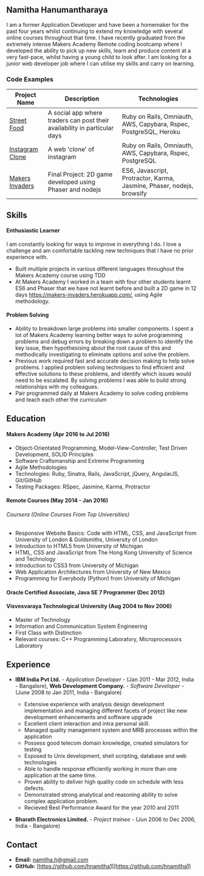 ## Namitha Hanumantharaya

I am a former Application Developer and have been a homemaker for the past four years whilst continuing to extend my knowledge with several online courses throughout that time. I have recently graduated from the extremely intense Makers Academy Remote coding bootcamp where I developed the ability to pick up new skills, learn and produce content at a very fast-pace, whilst having a young child to look after. I am looking for a junior web developer job where I can utilise my skills and carry on learning.

### Code Examples

| Project Name        | Description         | Technologies        |
|-------------------------|-------------------------|-------------------------|
| [Street Food](https://github.com/hnamitha1/streetFood)| A social app where traders can post their availability in particular days | Ruby on Rails, Omniauth, AWS, Capybara, Rspec, PostgreSQL, Heroku |
| [Instagram Clone](https://github.com/hnamitha1/Photogram) | A web 'clone' of instagram                                                        | Ruby on Rails, Omniauth, AWS, Capybara, Rspec, PostgreSQL                    |
| [Makers Invaders](https://github.com/hnamitha1/final-project-makers)               | Final Project: 2D game developed using Phaser and nodejs                                                          | ES6, Javascript, Protractor, Karma, Jasmine, Phaser, nodejs, browsify               |


## Skills

#### Enthusiastic Learner

I am constantly looking for ways to improve in everything I do. I love a challenge and am comfortable tackling new techniques that I have no prior experience with.

- Built multiple projects in various different languages throughout the Makers Academy course using TDD
- At Makers Academy I worked in a team with four other students learnt ES6 and Phaser that we have not learnt before and built a 2D game in 12 days https://makers-invaders.herokuapp.com/, using Agile methodology. 

#### Problem Solving

- Ability to breakdown large problems into smaller components. I spent a lot of Makers Academy learning better ways to solve programming problems and debug errors by breaking down a problem to identify the key issue, then hypothesising about the root cause of this and methodically investigating to eliminate options and solve the problem. 
- Previous work required fast and accurate decision making to help solve problems. I applied problem solving techniques to find efficient and effective solutions to these problems, and identify which issues would need to be escalated. By solving problems I was able to build strong relationships with my colleagues.
- Pair programmed daily at Makers Academy to solve coding problems and teach each other the curriculum

## Education

#### Makers Academy (Apr 2016 to Jul 2016)

- Object-Orientated Programming, Model-View-Controller, Test Driven Development, SOLID Principles
- Software Craftsmanship and Extreme Programming
- Agile Methodologies
- Technologies: Ruby, Sinatra, Rails, JavaScript, jQuery, AngularJS, Git/GitHub
- Testing Packages: RSpec, Jasmine, Karma, Protractor

#### Remote Courses (May 2014 - Jan 2016)

###### Coursera (Online Courses From Top Universities)

- Responsive Website Basics: Code with HTML, CSS, and JavaScript from University of London & Goldsmiths, University of London
- Introduction to HTML5 from University of Michigan 
- HTML, CSS and JavaScript from  The Hong Kong University of Science and Technology
- Introduction to CSS3 from  University of Michigan
- Web Application Architectures from  University of New Mexico
- Programming for Everybody (Python) from University of Michigan

#### Oracle Certified Associate, Java SE 7 Programmer (Dec 2012)

#### Visvesvaraya Technological University (Aug 2004 to Nov 2006)

- Master of Technology
- Information and Communication System Engineering
- First Class with Distinction
- Relevant courses: C++ Programming Laboratory, Microprocessors Laboratory


## Experience
- **IBM India Pvt Ltd.** - *Application Developer* - (Jan 2011 - Mar 2012, India - Bangalore), **Web Development Company.** - *Software Developer* - (June 2008 to Jan 2011, India - Bangalore)
    * Extensive experience with analysis design development implementation and managing different facets of project like new development enhancements and software upgrade
    * Excellent client interaction and intra personal skill.
    * Managed quality management system and MRB processes within the application
    * Possess good telecom domain knowledge, created simulators for testing
    * Exposed to Unix development, shell scripting, database and web technologies
    * Able to handle response efficiently working in more than one application at the same time.
    * Proven ability to deliver high quality code on schedule with less defects.
    * Demonstrated strong analytical and reasoning ability to solve complex application problem.
    * Recieved Best Performance Award for the year 2010 and 2011
 
- **Bharath Electronics Limited.** - *Project trainee* - (Jun 2006 to Dec 2006, India - Bangalore)
    
## Contact

- **Email:** namitha.h@gmail.com
- **GitHub:** [https://github.com/hnamitha1](https://github.com/hnamitha1)



 
